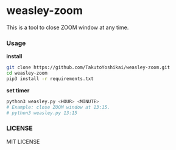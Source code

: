 # weasley-zoom
This is a tool to close ZOOM window at any time. 

### Usage
**install**
```bash
git clone https://github.com/TakutoYoshikai/weasley-zoom.git
cd weasley-zoom
pip3 install -r requirements.txt
```

**set timer**
```bash
python3 weasley.py <HOUR> <MINUTE>
# Example: close ZOOM window at 13:15.
# python3 weasley.py 13:15 
```

### LICENSE
MIT LICENSE
